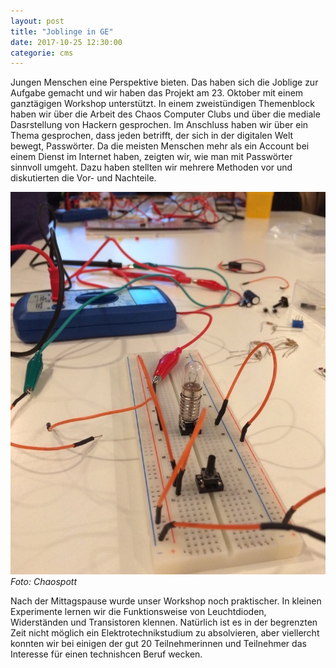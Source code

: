 ```yaml
---
layout: post
title: "Joblinge in GE"
date: 2017-10-25 12:30:00
categorie: cms
---
```

Jungen Menschen eine Perspektive bieten. Das haben sich die Joblige zur Aufgabe gemacht und wir haben das Projekt am 23. Oktober mit einem ganztägigen Workshop unterstützt. In einem zweistündigen Themenblock haben wir über die Arbeit des Chaos Computer Clubs und über die mediale Dasrstellung von Hackern gesprochen. Im Anschluss haben wir über ein Thema gesprochen, dass jeden betrifft, der sich in der digitalen Welt bewegt, Passwörter. Da die meisten Menschen mehr als ein Account bei einem Dienst im Internet haben, zeigten wir, wie man mit Passwörter sinnvoll umgeht. Dazu haben stellten wir mehrere Methoden vor und diskutierten die Vor- und Nachteile.

![Quelle: Chaospott](/media/2017-10-25/joblinge-00.jpg)
*Foto: Chaospott*

Nach der Mittagspause wurde unser Workshop noch praktischer. In kleinen Experimente lernen wir die Funktionsweise von Leuchtdioden, Widerständen und Transistoren klennen. Natürlich ist es in der begrenzten Zeit nicht möglich ein Elektrotechnikstudium zu absolvieren, aber viellercht konnten wir bei einigen der gut 20 Teilnehmerinnen und Teilnehmer das Interesse für einen technishcen Beruf wecken. 